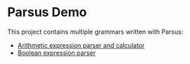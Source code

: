 # Parsus Demo

This project contains multiple grammars written with Parsus:
* [Arithmetic expression parser and calculator](src/commonMain/kotlin/Arithmetic.kt)
* [Boolean expression parser](src/commonMain/kotlin/BooleanExpression.kt)
